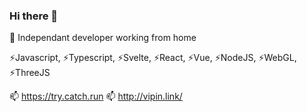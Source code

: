 ### Hi there 👋

<!--
**diode/diode** is a ✨ _special_ ✨ repository because its `README.md` (this file) appears on your GitHub profile.

Here are some ideas to get you started:

- 🔭 I’m currently working on ...
- 🌱 I’m currently learning ...
- 👯 I’m looking to collaborate on ...
- 🤔 I’m looking for help with ...
- 💬 Ask me about ...
- 📫 How to reach me: ...
- 😄 Pronouns: ...
- ⚡ Fun fact: ...
-->
🔭 Independant developer working from home

⚡Javascript, ⚡Typescript, ⚡Svelte, ⚡React, ⚡Vue, ⚡NodeJS, ⚡WebGL, ⚡ThreeJS

📫 https://try.catch.run
📫 http://vipin.link/
